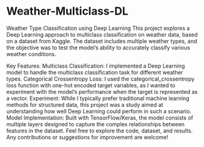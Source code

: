 # Weather-Multiclass-DL

Weather Type Classification using Deep Learning
This project explores a Deep Learning approach to multiclass classification on weather data, based on a dataset from Kaggle. The dataset includes multiple weather types, and the objective was to test the model’s ability to accurately classify various weather conditions.

Key Features:
Multiclass Classification: I implemented a Deep Learning model to handle the multiclass classification task for different weather types.
Categorical Crossentropy Loss: I used the categorical_crossentropy loss function with one-hot encoded target variables, as I wanted to experiment with the model’s performance when the target is represented as a vector.
Experiment: While I typically prefer traditional machine learning methods for structured data, this project was a study aimed at understanding how well Deep Learning could perform in such a scenario.
Model Implementation: Built with TensorFlow/Keras, the model consists of multiple layers designed to capture the complex relationships between features in the dataset.
Feel free to explore the code, dataset, and results. Any contributions or suggestions for improvement are welcome!

